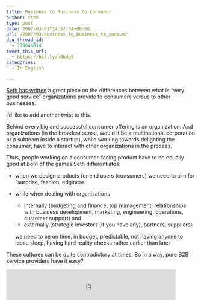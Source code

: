 ```yaml
---
title: Business to Business to Consumer
author: sten
type: post
date: 2007-03-01T14:57:34+00:00
url: /2007/03/business_to_business_to_consum/
dsq_thread_id:
  - 229046814
tweet_this_url:
  - https://bit.ly/h0bdg9
categories:
  - In English

---
```

[Seth has written][1] a great piece on the differences between what is &#8220;very good service&#8221; organizations provide to consumers versus to other businesses.
  
I&#8217;d like to add another twist to this.

<!--more-->

Behind every big and successful consumer offering is an organization. And organizations (in the broadest sense, would it be a multinational corporation or a subteam inside a startup), while working towards delighting the consumer, have to interact with other organizations in the process.

Thus, people working on a consumer-facing product have to be equally good at _both_ of the games Seth differentiates:

  * when we design products for end users (consumers) we need to aim for &#8220;surprise, fashion, edginess
  * while when dealing with organizations 
      * internally (budgeting and finance, top management; relationships with business development, marketing, engineering, operations, customer support) and
      * externally (strategic investors (if you have any), partners, suppliers)
    
    we need to be on time, in budget, predictable, not having anyone to loose sleep, having hard reality checks rather earlier than later</li> </ul> 
    
    These cultures can be quite contradictory at times. So in a way, pure B2B service providers have it easy?
    
    <iframe src="http://www.facebook.com/plugins/like.php?href=http%3A%2F%2Fsten.tamkivi.com%2F2007%2F03%2Fbusiness_to_business_to_consum%2F&layout=standard&show_faces=true&width=450&action=like&colorscheme=light&height=80" scrolling="no" frameborder="0" style="border:none; overflow:hidden; width:450px; height:80px;" allowTransparency="true"></iframe>

 [1]: http://sethgodin.typepad.com/seths_blog/2007/02/how_to_succeed_.html
